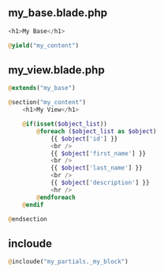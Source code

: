 ## my_base.blade.php
```php
<h1>My Base</h1>

@yield("my_content")
```


## my_view.blade.php
```php
@extends("my_base")

@section("my_content")
    <h1>My View</h1>

    @if(isset($object_list))
        @foreach ($object_list as $object)
            {{ $object['id'] }}
            <br />
            {{ $object['first_name'] }}
            <br />
            {{ $object['last_name'] }}
            <br />
            {{ $object['description'] }}
            <hr />
        @endforeach
    @endif

@endsection
```


## incloude
```php
@incloude("my_partials._my_block")
```
